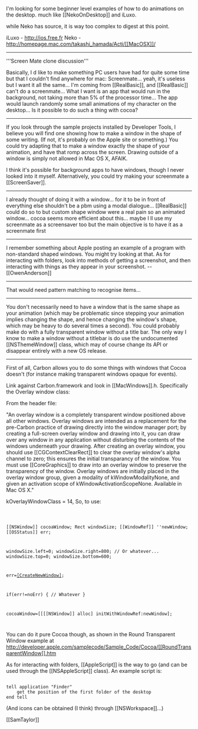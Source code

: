 I'm looking for some beginner level examples of how to do animations on the desktop. much like [[NekoOnDesktop]] and iLuxo.

while Neko has source, it is way too complex to digest at this point.

iLuxo - http://ios.free.fr
Neko - http://homepage.mac.com/takashi_hamada/Acti/[[MacOSX]]/

----

'''Screen Mate clone discussion'''

Basically, I d like to make something PC users have had for quite some time but that I couldn't find anywhere for mac: Screenmate... yeah, it's useless but I want it all the same...  I'm coming from [[RealBasic]], and [[RealBasic]] can't do a screenmate... What I want is an app that would run in the background, not taking more than 5% of the processor time... The app would launch randomly some small animations of my character on the desktop... Is it possible to do such a thing with cocoa?

----

If you look through the sample projects installed by Developer Tools, I believe you will find one showing how to make a window in the shape of some writing. (If not, it's probably on the Apple site or something.) You could try adapting that to make a window exactly the shape of your animation, and have that romp across the screen. Drawing outside of a window is simply not allowed in Mac OS X, AFAIK.

I think it's possible for background apps to have windows, though I never looked into it myself. Alternatively, you could try making your screenmate a [[ScreenSaver]].

----

I already thought of doing it with a window... for it to be in front of everything else shouldn't be a pbm using a modal dialogue... [[RealBasic]] could do so to but custom shape window were a real pain so an animated window... cocoa seems more efficient about this... maybe I ll use my screenmate as a screensaver too but the main objective is to have it as a screenmate first

----

I remember something about Apple posting an example of a program with non-standard shaped windows.  You might try looking at that.  As for interacting with folders, look into methods of getting a screenshot, and then interacting with things as they appear in your screenshot. --[[OwenAnderson]]

----

That would need pattern matching to recognise items...

----

You don't necessarily need to have a window that is the same shape as your animation (which may be problematic since stepping your animation implies changing the shape, and hence changing the window's shape, which may be heavy to do several times a second).  You could probably make do with a fully transparent window without a title bar.  The only way I know to make a window without a titlebar is do use the undocumented [[NSThemeWindow]] class, which may of course change its API or disappear entirely with a new OS release.

----

First of all, Carbon allows you to do some things with windows that Cocoa doesn't (for instance making transparent windows opaque for events).

Link against Carbon.framework and look in [[MacWindows]].h. Specifically the Overlay window class:

From the header file:

"An overlay window is a completely transparent window positioned above all other windows. Overlay windows are intended as a replacement for the pre-Carbon practice of drawing directly into the window manager port; by creating a full-screen overlay window and drawing into it, you can draw over any window in any application without disturbing the contents of the windows underneath your drawing. After creating an overlay window, you should use [[CGContextClearRect]] to clear the overlay window's alpha channel to zero; this ensures the initial transparancy of the window. You must use [[CoreGraphics]] to draw into an overlay window to preserve the transparency of the window. Overlay windows are initially placed in the overlay window group, given a modality of kWindowModalityNone, and given an activation scope of kWindowActivationScopeNone. Available in Mac OS X."

  kOverlayWindowClass           = 14,
So, to use:

<code>

[[NSWindow]] cocoaWindow;
Rect windowSize;
[[WindowRef]] ''newWindow;
[[OSStatus]] err;

windowSize.left=0;
windowSize.right=800; // Or whatever...
windowSize.top=0;
windowSize.bottom=600;

err=[[CreateNewWindow]](kOverlayWindowClass,kWindowNoAttributes,&windowSize,newWindow);

if(err!=noErr)
{
// Whatever
}

cocoaWindow=[[[[NSWindow]] alloc] initWithWindowRef:newWindow];

</code>

You can do it pure Cocoa though, as shown in the Round Transparent Window example at http://developer.apple.com/samplecode/Sample_Code/Cocoa/[[RoundTransparentWindow]].htm

As for interacting with folders, [[AppleScript]] is the way to go (and can be used through the [[NSAppleScript]] class). An example script is:

<code>
tell application "Finder"
	get the position of the first folder of the desktop
end tell
</code>

(And icons can be obtained (I think) through [[NSWorkspace]]...)

[[SamTaylor]]